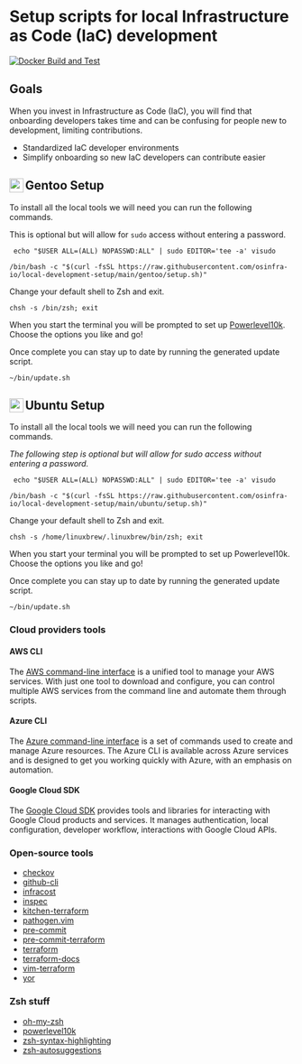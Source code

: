 # Setup scripts for local Infrastructure as Code (IaC) development

[![Docker Build and Test](https://github.com/osinfra-io/local-development-setup/actions/workflows/build-and-test.yml/badge.svg)](https://github.com/osinfra-io/local-development-setup/actions/workflows/build-and-test.yml)

## Goals

When you invest in Infrastructure as Code (IaC), you will find that onboarding developers takes time and can be confusing for people new to development, limiting contributions.

- Standardized IaC developer environments
- Simplify onboarding so new IaC developers can contribute easier

## <img align="left" width="25" height="25" src="https://user-images.githubusercontent.com/1610100/194944104-53a1b3f0-81c5-4759-835d-9b3a8608f38e.png">Gentoo Setup

To install all the local tools we will need you can run the following commands.

This is optional but will allow for `sudo` access without entering a password.

```none
 echo "$USER ALL=(ALL) NOPASSWD:ALL" | sudo EDITOR='tee -a' visudo
```

```none
/bin/bash -c "$(curl -fsSL https://raw.githubusercontent.com/osinfra-io/local-development-setup/main/gentoo/setup.sh)"
```

Change your default shell to Zsh and exit.

```none
chsh -s /bin/zsh; exit
```

When you start the terminal you will be prompted to set up [Powerlevel10k](https://github.com/romkatv/powerlevel10k). Choose the options you like and go!

Once complete you can stay up to date by running the generated update script.

```none
~/bin/update.sh
```

## <img align="left" width="25" height="25" src="https://user-images.githubusercontent.com/1610100/196566203-0acc19c8-f1d9-4481-9424-24da28c53d99.png">Ubuntu Setup

To install all the local tools we will need you can run the following commands.

*The following step is optional but will allow for sudo access without entering a password.*

```none
 echo "$USER ALL=(ALL) NOPASSWD:ALL" | sudo EDITOR='tee -a' visudo
 ```

```none
/bin/bash -c "$(curl -fsSL https://raw.githubusercontent.com/osinfra-io/local-development-setup/main/ubuntu/setup.sh)"
```

Change your default shell to Zsh and exit.

```none
chsh -s /home/linuxbrew/.linuxbrew/bin/zsh; exit
```

When you start your terminal you will be prompted to set up Powerlevel10k. Choose the options you like and go!

Once complete you can stay up to date by running the generated update script.

```none
~/bin/update.sh
```

### Cloud providers tools

#### AWS CLI

The [AWS command-line interface](https://aws.amazon.com/cli) is a unified tool to manage your AWS services. With just one tool to download and configure, you can control multiple AWS services from the command line and automate them through scripts.

#### Azure CLI

The [Azure command-line interface](https://docs.microsoft.com/en-us/cli/azure) is a set of commands used to create and manage Azure resources. The Azure CLI is available across Azure services and is designed to get you working quickly with Azure, with an emphasis on automation.

#### Google Cloud SDK

The [Google Cloud SDK](https://cloud.google.com/sdk) provides tools and libraries for interacting with Google Cloud products and services. It manages authentication, local configuration, developer workflow, interactions with Google Cloud APIs.

### Open-source tools

- [checkov](https://github.com/bridgecrewio/checkov)
- [github-cli](https://github.com/cli/cli)
- [infracost](https://github.com/infracost/infracost)
- [inspec](https://github.com/inspec/inspec)
- [kitchen-terraform](https://github.com/newcontext-oss/kitchen-terraform)
- [pathogen.vim](https://github.com/tpope/vim-pathogen)
- [pre-commit](https://github.com/pre-commit/pre-commit)
- [pre-commit-terraform](https://github.com/antonbabenko/pre-commit-terraform)
- [terraform](https://github.com/hashicorp/terraform)
- [terraform-docs](https://github.com/terraform-docs/terraform-docs)
- [vim-terraform](https://github.com/hashivim/vim-terraform)
- [yor](https://github.com/bridgecrewio/yor)

### Zsh stuff

- [oh-my-zsh](https://github.com/ohmyzsh/ohmyzsh)
- [powerlevel10k](https://github.com/romkatv/powerlevel10k)
- [zsh-syntax-highlighting](https://github.com/zsh-users/zsh-syntax-highlighting)
- [zsh-autosuggestions](https://github.com/zsh-users/zsh-autosuggestions)
